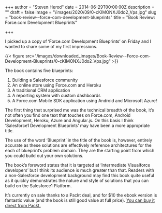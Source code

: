 +++
author = "Steven Herod"
date = 2014-06-29T00:00:00Z
description = ""
draft = false
image = "/images/2020/09/0-cKIMONXJ0do2_Vps.jpg"
slug = "book-review--force-com-development-blueprints"
title = "Book Review: Force.com Development Blueprints"

+++


I picked up a copy of ‘Force.com Development Blueprints’ on Friday and I wanted to share some of my first impressions.

{{< figure src="/images/downloaded_images/Book-Review--Force-com-Development-Blueprints/0-cKIMONXJ0do2_Vps.jpg" >}}

The book contains five blueprints:

1. Building a Salesforce community
2. An online store using Force.com and Heroku
3. A traditional CRM application
4. A reporting system with custom dashboards
5. A Force.com Mobile SDK application using Android and Microsoft Azure!

The first thing that surprised me was the technical breadth of the book, it’s not often you find one text that touches on Force.com, Android Development, Heroku, Azure and Angular.js. On this basis I think ‘Salesforce1 Development Blueprints’ may have been a more appropriate title.

The use of the word ‘Blueprint’ in the title of the book is, however, entirely accurate as these solutions are effectively reference architectures for the each of blueprint’s problem domain. They are the starting point from which you could build out your own solutions.

The book’s foreword states that it is targeted at ‘Intermediate Visualforce developers’ but I think its audience is much greater than that. Readers with a non-Salesforce development background may find this book quite useful as it quickly demonstrates the nature and style of solutions that you can build on the Salesforce1 Platform.

It’s currently on sale thanks to a Packt deal, and for $10 the ebook version is fantastic value (and the book is still good value at full price). [You can buy it direct from Packt.](http://www.packtpub.com/forcecom-development-blueprints/book)

